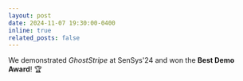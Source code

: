 ```yaml
---
layout: post
date: 2024-11-07 19:30:00-0400
inline: true
related_posts: false
---
```


We demonstrated *GhostStripe* at SenSys'24 and won the **Best Demo Award**! 🏆 